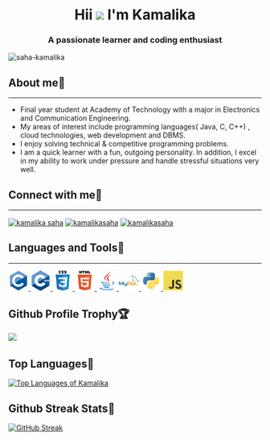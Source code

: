 <h1 align="center">Hii <img width="50" src="https://user-images.githubusercontent.com/62868878/222233583-8e691e5f-c334-4d2d-aaa8-a5bdd189e574.gif"> I'm Kamalika</h1>
<h3 align="center">A passionate learner and coding enthusiast</h3>
<!--<img align="center" alt="Coding" width="1000" src="https://www.picgifs.com/graphics/r/rubiks-cube/animaatjes-rubiks-cube-7217468.gif">-->
<p align="left"> <img src="https://komarev.com/ghpvc/?username=saha-kamalika&label=Profile%20views&color=0e75b6&style=flat" alt="saha-kamalika" /> </p>

## About me🤙
<hr>
<ul>
<li>Final year student at Academy of Technology with a major in Electronics and Communication Engineering.</li>
<li>My areas of interest include programming languages( Java, C, C++) , cloud technologies, web development and DBMS.</li>
<li>I enjoy solving technical & competitive programming problems.</li>
<li>I am a quick learner with a fun, outgoing personality. In addition, I excel in my ability to work under pressure and handle stressful situations very well.</li>
</ul>

## Connect with me📲
<hr>
<p align="left">
<a href="https://www.linkedin.com/in/kamalika-saha-a8411b241/" target="blank"><img align="center" src="https://raw.githubusercontent.com/rahuldkjain/github-profile-readme-generator/master/src/images/icons/Social/linked-in-alt.svg" alt="kamalika saha" height="30" width="40" /></a>
<a href="https://auth.geeksforgeeks.org/user/kamalikasaha" target="blank"><img align="center" src="https://raw.githubusercontent.com/rahuldkjain/github-profile-readme-generator/master/src/images/icons/Social/geeks-for-geeks.svg" alt="kamalikasaha" height="30" width="40" /></a>
<a href="https://leetcode.com/sahakamalika/" target="blank"><img align="center" src="https://raw.githubusercontent.com/rahuldkjain/github-profile-readme-generator/master/src/images/icons/Social/leet-code.svg" alt="kamalikasaha" height="30" width="40" /></a> </p>

## Languages and Tools🤖
<hr>
<a href="https://www.cprogramming.com/" target="_blank" rel="noreferrer"> <img src="https://raw.githubusercontent.com/devicons/devicon/master/icons/c/c-original.svg" alt="c" width="40" height="40"/> </a> <a href="https://www.w3schools.com/cpp/" target="_blank" rel="noreferrer"> <img src="https://raw.githubusercontent.com/devicons/devicon/master/icons/cplusplus/cplusplus-original.svg" alt="cplusplus" width="40" height="40"/> </a> <a href="https://www.w3schools.com/css/" target="_blank" rel="noreferrer"> <img src="https://raw.githubusercontent.com/devicons/devicon/master/icons/css3/css3-original-wordmark.svg" alt="css3" width="40" height="40"/> </a> <a href="https://www.w3.org/html/" target="_blank" rel="noreferrer"> <img src="https://raw.githubusercontent.com/devicons/devicon/master/icons/html5/html5-original-wordmark.svg" alt="html5" width="40" height="40"/> </a> <a href="https://www.java.com" target="_blank" rel="noreferrer"> <img src="https://raw.githubusercontent.com/devicons/devicon/master/icons/java/java-original.svg" alt="java" width="40" height="40"/> </a> 
<a href="https://www.mysql.com/" target="_blank" rel="noreferrer"> <img src="https://raw.githubusercontent.com/devicons/devicon/master/icons/mysql/mysql-original-wordmark.svg" alt="mysql" width="40" height="40"/> </a> <a href="https://www.python.org" target="_blank" rel="noreferrer"> <img src="https://raw.githubusercontent.com/devicons/devicon/master/icons/python/python-original.svg" alt="python" width="40" height="40"/> </a> <a href="https://www.cprogramming.com/" target="_blank" rel="noreferrer"><img src="https://raw.githubusercontent.com/devicons/devicon/master/icons/javascript/javascript-original.svg" alt="javascript" width="40" height="40"/> </a>

  
## Github Profile Trophy🏆
<img src="https://github-profile-trophy.vercel.app/?username=Saha-Kamalika&theme=algolia&row=1&no-frame=true&no-bg=true/">
  
## Top Languages🛑
[![Top Languages of Kamalika](https://github-readme-stats.vercel.app/api/top-langs/?username=Saha-Kamalika&layout=compact&langs_count=25)](https://github.com/Saha-Kamalika/github-readme-stats)
  
## Github Streak Stats📶
[![GitHub Streak](https://streak-stats.demolab.com?user=Saha-Kamalika&theme=tokyonight&hide_border=true&date_format=j%20M%5B%20Y%5D)](https://git.io/streak-stats)

